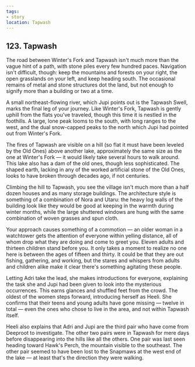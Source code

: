 ```yaml
---
tags:
- story
location: Tapwash
---
```


## 123. Tapwash

The road between Winter's Fork and Tapwash isn't much more than the vague hint of a path, with stone piles every few hundred paces.
Navigation isn't difficult, though: keep the mountains and forests on your right, the open grasslands on your left, and keep heading south.
The occasional remains of metal and stone structures dot the land, but not enough to signify more than a building or two at a time.

A small northeast-flowing river, which Jupi points out is the Tapwash Swell, marks the final leg of your journey.
Like Winter's Fork, Tapwash is gently uphill from the flats you've traveled, though this time it is nestled in the foothills.
A large, lone peak looms to the south, with long ranges to the west, and the dual snow-capped peaks to the north which Jupi had pointed out from Winter's Fork.

The fires of Tapwash are visible on a hill (so flat it must have been leveled by the Old Ones) above another lake, approximately the same size as the one at Winter's Fork — it would likely take several hours to walk around.
This lake also has a dam of the old ones, though less sophisticated.
The shaped earth, lacking in any of the worked artificial stone of the Old Ones, looks to have broken through decades ago, if not centuries.

Climbing the hill to Tapwash, you see the village isn't much more than a half dozen houses and as many storage buildings.
The architecture style is something of a combination of Nora and Utaru: the heavy log walls of the building look like they would be good at keeping in the warmth during winter months, while the large shuttered windows are hung with the same combination of woven grasses and spun cloth.

Your approach causes something of a commotion — an older woman in a watchtower gets the attention of everyone within yelling distance, all of whom drop what they are doing and come to greet you.
Eleven adults and thirteen children stand before you.
It only takes a moment to realize no one here is between the ages of fifteen and thirty.
It could be that they are out fishing, gathering, and working, but the stares and whispers from adults and children alike make it clear there's something agitating these people.

Letting Adri take the lead, she makes introductions for everyone, explaining the task she and Jupi had been given to look into the mysterious occurrences.
This earns glances and shuffled feet from the crowd.
The oldest of the women steps forward, introducing herself as Heeli.
She confirms that their teens and young adults have gone missing — twelve in total — even the ones who chose to live in the area, and not within Tapwash itself.

Heeli also explains that Adri and Jupi are the third pair who have come from Deeproot to investigate.
The other two pairs were in Tapwash for mere days before disappearing into the hills like all the others.
One pair was last seen heading toward Hawk's Perch, the mountain visible to the southeast.
The other pair seemed to have been lost to the Snapmaws at the west end of the lake — at least that's the direction they were walking.

